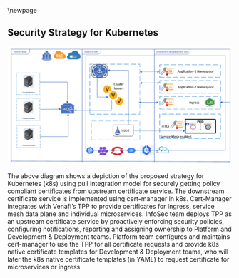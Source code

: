 \newpage 

## Security Strategy for Kubernetes

![Security Strategy for Kubernetes using a pull integration model](images/k8s.png)

The above diagram shows a depiction of the proposed strategy for Kubernetes (k8s) using pull integration model for securely getting policy compliant certificates from upstream certificate service. The downstream certificate service is implemented using cert-manager in k8s. Cert-Manager integrates with Venafi’s TPP to provide certificates for Ingress, service mesh data plane and individual microservices. InfoSec team deploys TPP as an upstream certificate service by proactively enforcing security policies, configuring
notifications, reporting and assigning ownership to Platform and Development & Deployment teams. Platform team configures and maintains cert-manager to use the TPP for all certificate requests and
provide k8s native certificate templates for Development & Deployment teams, who will later the k8s native certificate templates (in YAML) to request certificate for microservices or ingress.